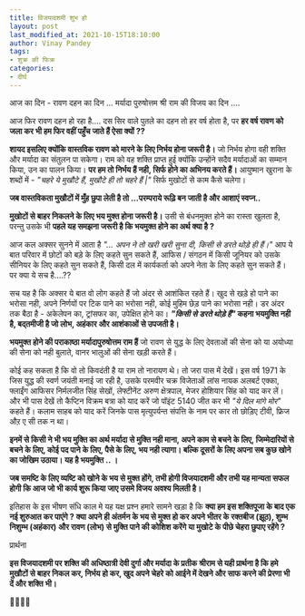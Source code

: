 ```yaml
---
title: विजयादशमी शुभ हो
layout: post
last_modified_at: 2021-10-15T18:10:00
author: Vinay Pandey
tags:
- शुक्र की फिक्र
categories:
- दीर्घ
---
```

आज का दिन -
रावण दहन का दिन ... 
मर्यादा पुरुषोत्तम श्री राम की विजय का दिन .... 

आज फिर रावण दहन हो रहा है....
दस सिर वाले पुतले का दहन तो हर वर्ष होता है, पर **हर वर्ष रावण को जला कर भी हम फिर वहीं पहुँच जाते हैं ऐसा क्यों ??**

**शायद इसलिए क्योंकि वास्तविक रावण को मारने के लिए निर्भय होना जरूरी है।** जो निर्भय होगा वही शक्ति और मर्यादा का संतुलन पा सकेगा। राम को वह शक्ति प्राप्त हुई क्योंकि उन्होंने सदैव मर्यादाओं का सम्मान किया, उन का पालन किया। **पर हम तो निर्भय हैं नही, सिर्फ होने का अभिनय करते हैं।**
 आयुष्मान खुराना के शब्दों में -
 *"चहरे ये मुखौटे हैं,* 
*मुखौटे ही तो चहरे हैं |"* 
सिर्फ मुखोटों से काम कैसे चलेगा।

 **जब वास्तविकता मुखौटों में मुँह छुपा लेती है तो ...परम्पराये रूढ़ि बन जाती है और आशाएं स्वप्न..**

**मुखोटों से बाहर निकलने के लिए भय मुक्त होना जरूरी है।** उसी से बंधनमुक्त होने का रास्ता खुलता है, परन्तु उसके भी **पहले यह समझना जरूरी है कि भयमुक्त होने का अर्थ क्या है ?**

आज कल अक्सर सुनने में आता है *"... अपन ने तो खरी खरी सुना दी, किसी से डरते थोड़े ही हैं।"* आप ये बात परिवार में छोटों को बड़े के लिए कहते सुन सकते हैं, आफिस / संगठन में किसी जूनियर को उसके सीनियर के लिए कहते सुन सकते हैं, किसी दल में कार्यकर्ता को अपने नेता के लिए कहते सुन सकते हैं। पर क्या ये सच है....??

सच यह है कि अक्सर ये बात वो लोग कहते हैं जो अंदर से आशंकित रहते हैं। खुद से खड़े हो पाने का भरोसा नही, अपने निर्णयों पर टिक पाने का भरोसा नही, कोई मुहिम छेड़ पाने  का भरोसा नही। डर अंदर तक बैठा है - अकेलेपन का, ट्रांसफर का, उपेक्षित होने का। ***"किसी से डरते थोड़े हैं"* कहना भयमुक्ति नही है, बद्तमीजी है जो लोभ, अहंकार और आशंकाओं से उपजती है।** 

**भयमुक्त होने की पराकाष्ठा मर्यादापुरुषोत्तम राम हैं** जो रावण से युद्ध के लिए देवताओं की सेना को या अयोध्या की सेना को नही बुलाते, वानर भालुओं की सेना खड़ी करते हैं।

कोई कह सकता है कि वो तो किवदंती है या राम तो नारायण थे। 
तो जरा पास में देखें। इस वर्ष  1971 के जिस युद्ध की स्वर्ण जयंती मनाई जा रही है, उसके  परमवीर चक्र विजेताओं लांस नायक अलबर्ट एक्का, फ्लाईंग आफिसर निर्मलजीत सिंह सेखों, लेफ्टीनेंट अरुण क्षेत्रपाल, मेजर होशियार सिंह को याद कर लें। और भी पास देखें तो कैप्टिन विक्रम बत्रा को याद करें जो पॉइंट 5140 जीत कर भी *"ये दिल मांगे मोर"* कहते हैं। कलाम साहब को याद करें जिनके पास मृत्युपर्यन्त संपत्ति के नाम पर  कार तो छोड़िए टीवी, फ्रिज औऱ ए सी  तक न  था।

**इनमें से किसी ने भी भय मुक्ति का अर्थ मर्यादा से  मुक्ति नही माना, अपने काम से बचने के लिए, जिम्मेदारियों से बचने के लिए, कोई पद पाने के लिए, पैसे के लिए, भय नही त्यागा। बल्कि दूसरों के लिए अपना सब कुछ खोने का जोखिम उठाया। यह है भयमुक्ति .. ।**

**जब समष्टि के लिए व्यष्टि को खोने के भय से मुक्त होंगे, तभी होगी विजयादशमी और तभी यह मान्यता सफल होगी कि आज जो भी कार्य शुरू किया जाए उसमे विजय अवश्य मिलती है।** 

इतिहास के इस भीषण संधि काल मे यह यक्ष प्रश्न हमारे सामने खड़ा है कि **क्या हम इस शक्तिपूजा के बाद एक नई शुरुआत कर पाएंगे ? क्या अपने ही अंतर्मन के भय से  मुक्त हो कर अपने भीतर के रक्तबीज (झूठ), शुम्भ निशुम्भ (अहंकार) और रावण (लोभ) से मुक्ति पाने की कोशिश करेंगे या मुखोटे के पीछे चेहरा छुपाए रहेंगे ?**

प्रार्थना

**इस विजयादशमी पर शक्ति की अधिष्ठात्री देवी दुर्गा और मर्यादा के प्रतीक श्रीराम से यही प्रार्थना है कि हमे मुखौटों से बाहर निकल कर, निर्भय हो कर, खुद अपने चेहरे को आईने में देखने और साफ करने की प्रेरणा भी  दें और शक्ति भी।**

🙏🌷🌷🙏


